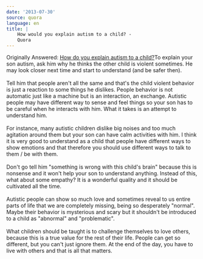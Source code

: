 ```yaml
---
date: '2013-07-30'
source: quora
language: en
title: |
    How would you explain autism to a child? -
    Quora
---
```


Originally Answered: [How do you explain autism to a
child?](http://quora.com/How-do-you-explain-autism-to-a-child?no_redirect=1)To
explain your son autism, ask him why he thinks the other child is
violent sometimes. He may look closer next time and start to understand
(and be safer then).\
\
Tell him that people aren\'t all the same and that\'s the child violent
behavior is just a reaction to some things he dislikes. People behavior
is not automatic just like a machine but is an interaction, an exchange.
Autistic people may have different way to sense and feel things so your
son has to be careful when he interacts with him. What it takes is an
attempt to understand him.\
\
For instance, many autistic children dislike big noises and too much
agitation around them but your son can have calm activities with him. I
think it is very good to understand as a child that people have
different ways to show emotions and that therefore you should use
different ways to talk to them / be with them.\
\
Don\'t go tell him \"something is wrong with this child\'s brain\"
because this is nonsense and it won\'t help your son to understand
anything. Instead of this, what about some empathy? It is a wonderful
quality and it should be cultivated all the time.\
\
Autistic people can show so much love and sometimes reveal to us entire
parts of life that we are completely missing, being so desperately
\"normal\". Maybe their behavior is mysterious and scary but it
shouldn\'t be introduced to a child as \"abnormal\" and
\"problematic\".\
\
What children should be taught is to challenge themselves to love
others, because this is a true value for the rest of their life. People
can get so different, but you can\'t just ignore them. At the end of the
day, you have to live with others and that is all that matters.
